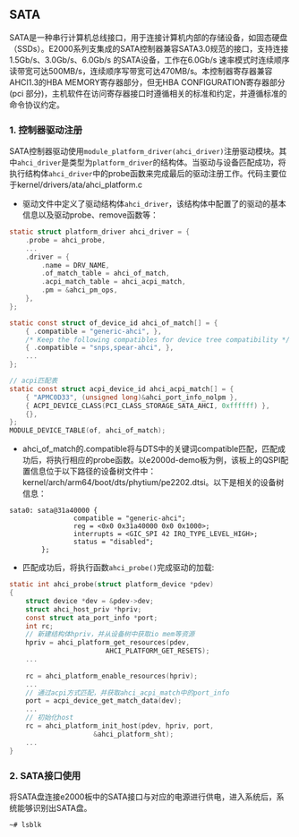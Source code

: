 ## SATA

SATA是一种串行计算机总线接口，用于连接计算机内部的存储设备，如固态硬盘（SSDs）。E2000系列支集成的SATA控制器兼容SATA3.0规范的接口，支持连接1.5Gb/s、3.0Gb/s、6.0Gb/s 的SATA设备，工作在6.0Gb/s 速率模式时连续顺序读带宽可达500MB/s，连续顺序写带宽可达470MB/s。本控制器寄存器兼容AHCI1.3的HBA MEMORY寄存器部分，但无HBA
CONFIGURATION寄存器部分(pci 部分)，主机软件在访问寄存器接口时遵循相关的标准和约定，并遵循标准的命令协议约定。

### 1. 控制器驱动注册
SATA控制器驱动使用`module_platform_driver(ahci_driver)`注册驱动模块。其中`ahci_driver`是类型为`platform_driver`的结构体。当驱动与设备匹配成功，将执行结构体`ahci_driver`中的probe函数来完成最后的驱动注册工作。代码主要位于kernel/drivers/ata/ahci_platform.c

- 驱动文件中定义了驱动结构体`ahci_driver`，该结构体中配置了的驱动的基本信息以及驱动probe、remove函数等：
```c
static struct platform_driver ahci_driver = {
	.probe = ahci_probe,
	...
	.driver = {
		.name = DRV_NAME,
		.of_match_table = ahci_of_match,
		.acpi_match_table = ahci_acpi_match,
		.pm = &ahci_pm_ops,
	},
};

static const struct of_device_id ahci_of_match[] = {
	{ .compatible = "generic-ahci", },
	/* Keep the following compatibles for device tree compatibility */
	{ .compatible = "snps,spear-ahci", },
	...
};

// acpi匹配表
static const struct acpi_device_id ahci_acpi_match[] = {
	{ "APMC0D33", (unsigned long)&ahci_port_info_nolpm },
	{ ACPI_DEVICE_CLASS(PCI_CLASS_STORAGE_SATA_AHCI, 0xffffff) },
	{},
};
MODULE_DEVICE_TABLE(of, ahci_of_match);
```

- ahci_of_match的.compatible将与DTS中的关键词compatible匹配，匹配成功后，将执行相应的probe函数。以e2000d-demo板为例，该板上的QSPI配置信息位于以下路径的设备树文件中：kernel/arch/arm64/boot/dts/phytium/pe2202.dtsi。以下是相关的设备树信息：

```dts
sata0: sata@31a40000 {
                compatible = "generic-ahci";
                reg = <0x0 0x31a40000 0x0 0x1000>;
                interrupts = <GIC_SPI 42 IRQ_TYPE_LEVEL_HIGH>;
                status = "disabled";
        };

```
- 匹配成功后，将执行函数`ahci_probe()`完成驱动的加载:

``` c
static int ahci_probe(struct platform_device *pdev)
{
	struct device *dev = &pdev->dev;
	struct ahci_host_priv *hpriv;
	const struct ata_port_info *port;
	int rc;
	// 新建结构体hpriv，并从设备树中获取io mem等资源
	hpriv = ahci_platform_get_resources(pdev,
					    AHCI_PLATFORM_GET_RESETS);
	...
	
	rc = ahci_platform_enable_resources(hpriv);
	...
	// 通过acpi方式匹配，并获取ahci_acpi_match中的port_info
	port = acpi_device_get_match_data(dev);
	...
	// 初始化host
	rc = ahci_platform_init_host(pdev, hpriv, port,
				     &ahci_platform_sht);
	...
}
```

### 2. SATA接口使用
将SATA盘连接e2000板中的SATA接口与对应的电源进行供电，进入系统后，系统能够识别出SATA盘。
```
~# lsblk
```
